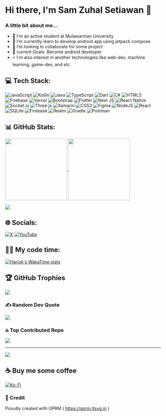 # Hi there, I'm Sam Zuhal Setiawan 👋

### A little bit about me...

- 🔭 I'm an active student at Mulawarman University
- 🌱 I’m currently learn to develop android app using jetpack compose
- 👯 I’m looking to collaborate for some project
- 🥅 current Goals: Become android developer
- ⚡  I'm also interest in another technologies like web-dev, machine learning, game-dev, and etc.

## 💻 Tech Stack:
![JavaScript](https://img.shields.io/badge/javascript-%23323330.svg?style=for-the-badge&logo=javascript&logoColor=%23F7DF1E) ![Kotlin](https://img.shields.io/badge/kotlin-%237F52FF.svg?style=for-the-badge&logo=kotlin&logoColor=white) ![Java](https://img.shields.io/badge/java-%23ED8B00.svg?style=for-the-badge&logo=openjdk&logoColor=white) ![TypeScript](https://img.shields.io/badge/typescript-%23007ACC.svg?style=for-the-badge&logo=typescript&logoColor=white) ![Dart](https://img.shields.io/badge/dart-%230175C2.svg?style=for-the-badge&logo=dart&logoColor=white) ![C#](https://img.shields.io/badge/c%23-%23239120.svg?style=for-the-badge&logo=csharp&logoColor=white) ![HTML5](https://img.shields.io/badge/html5-%23E34F26.svg?style=for-the-badge&logo=html5&logoColor=white) ![Firebase](https://img.shields.io/badge/firebase-%23039BE5.svg?style=for-the-badge&logo=firebase) ![Vercel](https://img.shields.io/badge/vercel-%23000000.svg?style=for-the-badge&logo=vercel&logoColor=white) ![Bootstrap](https://img.shields.io/badge/bootstrap-%238511FA.svg?style=for-the-badge&logo=bootstrap&logoColor=white) ![Flutter](https://img.shields.io/badge/Flutter-%2302569B.svg?style=for-the-badge&logo=Flutter&logoColor=white) ![Next JS](https://img.shields.io/badge/Next-black?style=for-the-badge&logo=next.js&logoColor=white) ![React Native](https://img.shields.io/badge/react_native-%2320232a.svg?style=for-the-badge&logo=react&logoColor=%2361DAFB) ![Socket.io](https://img.shields.io/badge/Socket.io-black?style=for-the-badge&logo=socket.io&badgeColor=010101) ![Three js](https://img.shields.io/badge/threejs-black?style=for-the-badge&logo=three.js&logoColor=white) ![Xamarin](https://img.shields.io/badge/Xamarin-3199DC?style=for-the-badge&logo=xamarin&logoColor=white) ![CSS3](https://img.shields.io/badge/css3-%231572B6.svg?style=for-the-badge&logo=css3&logoColor=white) ![Figma](https://img.shields.io/badge/figma-%23F24E1E.svg?style=for-the-badge&logo=figma&logoColor=white) ![NodeJS](https://img.shields.io/badge/node.js-6DA55F?style=for-the-badge&logo=node.js&logoColor=white) ![React](https://img.shields.io/badge/react-%2320232a.svg?style=for-the-badge&logo=react&logoColor=%2361DAFB) ![SQLite](https://img.shields.io/badge/sqlite-%2307405e.svg?style=for-the-badge&logo=sqlite&logoColor=white) ![Firebase](https://img.shields.io/badge/firebase-a08021?style=for-the-badge&logo=firebase&logoColor=ffcd34) ![Realm](https://img.shields.io/badge/Realm-39477F?style=for-the-badge&logo=realm&logoColor=white) ![Gradle](https://img.shields.io/badge/Gradle-02303A.svg?style=for-the-badge&logo=Gradle&logoColor=white) ![Postman](https://img.shields.io/badge/Postman-FF6C37?style=for-the-badge&logo=postman&logoColor=white)

## 📊 GitHub Stats:
<a href="https://github.com/anuraghazra/github-readme-stats">
  <img height=200 align="center" src="https://github-readme-stats.vercel.app/api?username=samzuhalsetiawan&theme=algolia&show_icons=true&hide_border=true" />
</a>
<a href="https://github.com/anuraghazra/convoychat">
  <img height=200 align="center" src="https://github-readme-stats.vercel.app/api/top-langs?username=samzuhalsetiawan&theme=algolia&show_icons=true&size_weight=0.5&count_weight=0.5&exclude_repo=jejak-pembelajaran-ku&hide_border=true&layout=compact&langs_count=8&card_width=320" />
</a>

![](https://github-readme-streak-stats.herokuapp.com/?user=samzuhalsetiawan&theme=algolia&hide_border=true)<br/>


## 🌐 Socials:
[![X](https://img.shields.io/badge/X-black.svg?logo=X&logoColor=white)](https://x.com/@samzuhal) [![YouTube](https://img.shields.io/badge/YouTube-%23FF0000.svg?logo=YouTube&logoColor=white)](https://youtube.com/@@samzuhalsetiawan5218) 

## 🧑‍💻 My code time:
[![Harlok's WakaTime stats](https://github-readme-stats.vercel.app/api/wakatime?username=samzuhalsetiawan&&theme=algolia&hide_border=true)](https://github.com/anuraghazra/github-readme-stats)

## 🏆 GitHub Trophies
![](https://github-profile-trophy.vercel.app/?username=samzuhalsetiawan&theme=algolia&no-frame=true&no-bg=false&margin-w=4)

### ✍️ Random Dev Quote
![](https://quotes-github-readme.vercel.app/api?type=vetical&theme=tokyonight)

### 🔝 Top Contributed Repo
![](https://github-contributor-stats.vercel.app/api?username=samzuhalsetiawan&limit=5&theme=algolia&hide_border=true&combine_all_yearly_contributions=true)

---
[![](https://visitcount.itsvg.in/api?id=samzuhalsetiawan&icon=2&color=1)](https://visitcount.itsvg.in)

## ☕️ Buy me some coffee
[![Ko-Fi](https://img.shields.io/badge/Ko--fi-F16061?style=for-the-badge&logo=ko-fi&logoColor=white)](https://ko-fi.com/samzuhalsetiawan) 


### 👏 Credit
Proudly created with GPRM ( https://gprm.itsvg.in )

<!-- 
[![Gist Card](https://github-readme-stats.vercel.app/api/gist?id=74a2b34d7065450e3e81f23e03ea0f59&show_owner=true&theme=algolia&hide_border=true)](https://gist.github.com/Yizack/bbfce31e0217a3689c8d961a356cb10d/) -->




